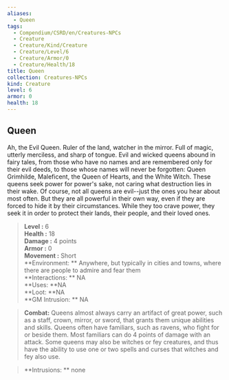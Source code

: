 ```yaml
---
aliases:
  - Queen
tags:
  - Compendium/CSRD/en/Creatures-NPCs
  - Creature
  - Creature/Kind/Creature
  - Creature/Level/6
  - Creature/Armor/0
  - Creature/Health/18
title: Queen
collection: Creatures-NPCs
kind: Creature
level: 6
armor: 0
health: 18
---
```

## Queen  
Ah, the Evil Queen. Ruler of the land, watcher in the mirror. Full of magic, utterly merciless, and sharp of tongue. Evil and wicked queens abound in fairy tales, from those who have no names and are remembered only for their evil deeds, to those whose names will never be forgotten: Queen Grimhilde, Maleficent, the Queen of Hearts, and the White Witch. These queens seek power for power's sake, not caring what destruction lies in their wake.
Of course, not all queens are evil--just the ones you hear about most often. But they are all powerful in their own way, even if they are forced to hide it by their circumstances. While they too crave power, they seek it in order to protect their lands, their people, and their loved ones.  

  
> **Level :** 6  
> **Health :** 18  
> **Damage :** 4 points  
> **Armor :** 0  
> **Movement :** Short  
> **Environment: ** Anywhere, but typically in cities and towns, where there are people to admire and fear them  
> **Interactions: ** NA  
> **Uses: **NA  
> **Loot: **NA  
> **GM Intrusion: ** NA  

> **Combat:** 
> Queens almost always carry an artifact of great power, such as a staff, crown,
mirror, or sword, that grants them unique abilities and skills.
Queens often have familiars, such as ravens, who fight for or beside them. Most familiars can do 4 points of damage with an attack.
Some queens may also be witches or fey creatures, and thus have the ability to use one or two spells and curses that witches and fey also use.  
  

> **Intrusions: ** 
> none  
